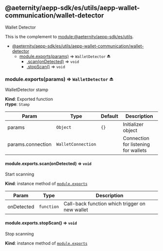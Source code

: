 <a id="module_@aeternity/aepp-sdk/es/utils/aepp-wallet-communication/wallet-detector"></a>

## @aeternity/aepp-sdk/es/utils/aepp-wallet-communication/wallet-detector
Wallet Detector

This is the complement to [module:@aeternity/aepp-sdk/es/utils](module:@aeternity/aepp-sdk/es/utils).


* [@aeternity/aepp-sdk/es/utils/aepp-wallet-communication/wallet-detector](#module_@aeternity/aepp-sdk/es/utils/aepp-wallet-communication/wallet-detector)
    * [module.exports(params)](#exp_module_@aeternity/aepp-sdk/es/utils/aepp-wallet-communication/wallet-detector--module.exports) ⇒ `WalletDetector` ⏏
        * [.scan(onDetected)](#module_@aeternity/aepp-sdk/es/utils/aepp-wallet-communication/wallet-detector--module.exports+scan) ⇒ `void`
        * [.stopScan()](#module_@aeternity/aepp-sdk/es/utils/aepp-wallet-communication/wallet-detector--module.exports+stopScan) ⇒ `void`

<a id="exp_module_@aeternity/aepp-sdk/es/utils/aepp-wallet-communication/wallet-detector--module.exports"></a>

### module.exports(params) ⇒ `WalletDetector` ⏏
WalletDetector stamp

**Kind**: Exported function  
**rtype**: `Stamp`

| Param | Type | Default | Description |
| --- | --- | --- | --- |
| params | `Object` | <code>{}</code> | Initializer object |
| params.connection | `WalletConnection` |  | Connection for listening for wallets |

<a id="module_@aeternity/aepp-sdk/es/utils/aepp-wallet-communication/wallet-detector--module.exports+scan"></a>

#### module.exports.scan(onDetected) ⇒ `void`
Start scanning

**Kind**: instance method of [`module.exports`](#exp_module_@aeternity/aepp-sdk/es/utils/aepp-wallet-communication/wallet-detector--module.exports)  

| Param | Type | Description |
| --- | --- | --- |
| onDetected | `function` | Call-back function which trigger on new wallet |

<a id="module_@aeternity/aepp-sdk/es/utils/aepp-wallet-communication/wallet-detector--module.exports+stopScan"></a>

#### module.exports.stopScan() ⇒ `void`
Stop scanning

**Kind**: instance method of [`module.exports`](#exp_module_@aeternity/aepp-sdk/es/utils/aepp-wallet-communication/wallet-detector--module.exports)  
